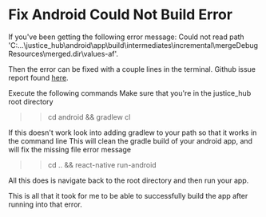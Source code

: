 # Fix Android Could Not Build Error

If you've been getting the following error message:
Could not read path 'C:\...\justice_hub\android\app\build\intermediates\incremental\mergeDebugResources\merged.dir\values-af'.

Then the error can be fixed with a couple lines in the terminal.
Github issue report found [here](https://github.com/bamlab/generator-rn-toolbox/issues/116).

Execute the following commands
Make sure that you're in the justice_hub root directory

>> cd android && gradlew cl

If this doesn't work look into adding gradlew to your path so that it works in the command line
This will clean the gradle build of your android app, and will fix the missing file error message

>> cd .. && react-native run-android

All this does is navigate back to the root directory and then run your app.

This is all that it took for me to be able to successfully build the app after running into that error.